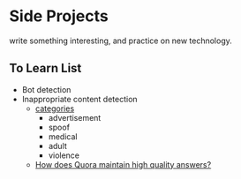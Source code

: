 # Side Projects

write something interesting, and practice on new technology.

## To Learn List

- Bot detection
- Inappropriate content detection
  - [categories](https://cloud.google.com/blog/products/ai-machine-learning/filtering-inappropriate-content-with-the-cloud-vision-api)
    - advertisement
    - spoof
    - medical
    - adult
    - violence
  - [How does Quora maintain high quality answers?](https://www.quora.com/How-does-Quora-maintain-high-quality-answers)
